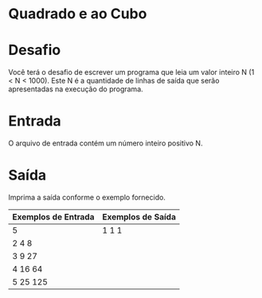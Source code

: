 # Quadrado e ao Cubo

# Desafio
Você terá o desafio de escrever um programa que leia um valor inteiro N (1 < N < 1000). Este N é a quantidade de linhas de saída que serão apresentadas na execução do programa.

# Entrada
O arquivo de entrada contém um número inteiro positivo N.

# Saída
Imprima a saída conforme o exemplo fornecido.

Exemplos de Entrada	  | Exemplos de Saída
--------- | ------
5 | 1 1 1
 | 2 4 8
 | 3 9 27
 | 4 16 64
 | 5 25 125